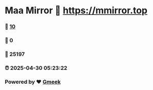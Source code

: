 # Maa Mirror :link: https://mmirror.top 
### :page_facing_up: [10](https://mmirror.top/tag.html) 
### :speech_balloon: 0 
### :hibiscus: 25197 
### :alarm_clock: 2025-04-30 05:23:22 
### Powered by :heart: [Gmeek](https://github.com/Meekdai/Gmeek)
